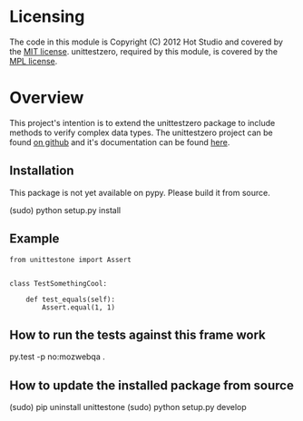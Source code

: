 # Licensing #
The code in this module is Copyright (C) 2012 Hot Studio and covered by the [MIT license](http://www.opensource.org/licenses/MIT).
unittestzero, required by this module, is covered by the [MPL license](http://mozilla.org/MPL/2.0/).

# Overview #

This project's intention is to extend the unittestzero package to include methods to verify complex data types. The unittestzero project can be found [on github](https://github.com/AutomatedTester/unittest-zero) and it's documentation can be found [here](http://oss.theautomatedtester.co.uk/unittest-zero/epydoc/index.html).

## Installation ##

This package is not yet available on pypy. Please build it from source.

(sudo) python setup.py install

## Example ##

    from unittestone import Assert


    class TestSomethingCool:

        def test_equals(self):
            Assert.equal(1, 1)

## How to run the tests against this frame work ##

py.test -p no:mozwebqa .

## How to update the installed package from source

(sudo) pip uninstall unittestone
(sudo) python setup.py develop
